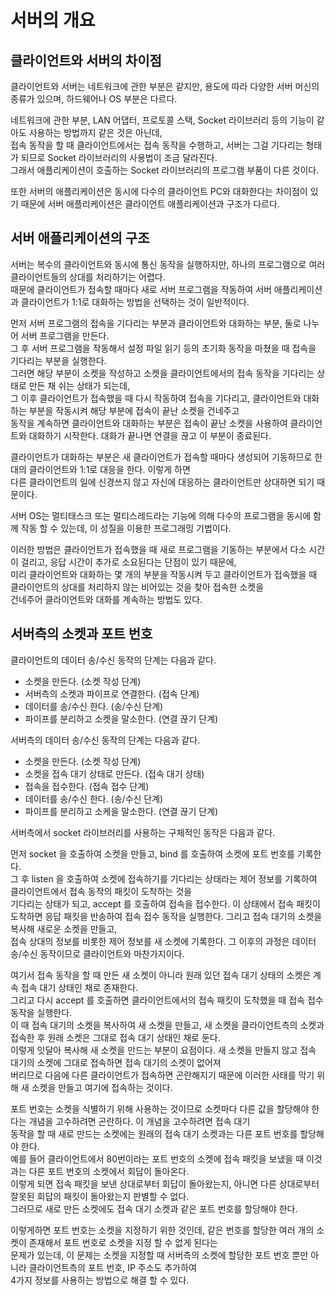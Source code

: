 # 서버의 개요

## 클라이언트와 서버의 차이점

클라이언트와 서버는 네트워크에 관한 부분은 같지만, 용도에 따라 다양한 서버 머신의 종류가 있으며, 하드웨어나 OS 부분은 다르다.

네트워크에 관한 부분, LAN 어댑터, 프로토콜 스택, Socket 라이브러리 등의 기능이 같아도 사용하는 방법까지 같은 것은 아닌데,  
접속 동작을 할 때 클라이언트에서는 접속 동작을 수행하고, 서버는 그걸 기다리는 형태가 되므로 Socket 라이브러리의 사용법이 조금 달라진다.  
그래서 애플리케이션이 호출하는 Socket 라이브러리의 프로그램 부품이 다른 것이다.

또한 서버의 애플리케이션은 동시에 다수의 클라이언트 PC와 대화한다는 차이점이 있기 때문에 서버 애플리케이션은 클라이언트 애플리케이션과 구조가 다르다.

## 서버 애플리케이션의 구조

서버는 복수의 클라이언트와 동시에 통신 동작을 실행하지만, 하나의 프로그램으로 여러 클라이언트들의 상대를 처리하기는 어렵다.  
때문에 클라이언트가 접속할 때마다 새로 서버 프로그램을 작동하여 서버 애플리케이션과 클라이언트가 1:1로 대화하는 방법을 선택하는 것이 일반적이다.

먼저 서버 프로그램의 접속을 기다리는 부분과 클라이언트와 대화하는 부분, 둘로 나누어 서버 프로그램을 만든다.  
그 후 서버 프로그램을 작동해서 설정 파일 읽기 등의 초기화 동작을 마쳤을 때 접속을 기다리는 부분을 실행한다.  
그러면 해당 부분이 소켓을 작성하고 소켓을 클라이언트에서의 접속 동작을 기다리는 상태로 만든 채 쉬는 상태가 되는데,  
그 이후 클라이언트가 접속했을 때 다시 작동하여 접속을 기다리고, 클라이언트와 대화하는 부분을 작동시켜 해당 부분에 접속이 끝난 소켓을 건네주고  
동작을 계속하면 클라이언트와 대화하는 부분은 접속이 끝난 소켓을 사용하여 클라이언트와 대화하기 시작한다. 대화가 끝나면 연결을 끊고 이 부분이 종료된다.

클라이언트가 대화하는 부분은 새 클라이언트가 접속할 때마다 생성되어 기동하므로 한 대의 클라이언트와 1:1로 대응을 한다. 이렇게 하면  
다른 클라이언트의 일에 신경쓰지 않고 자신에 대응하는 클라이언트만 상대하면 되기 때문이다.  

서버 OS는 멀티태스크 또는 멀티스레드라는 기능에 의해 다수의 프로그램을 동시에 함께 작동 할 수 있는데, 이 성질을 이용한 프로그래밍 기법이다.

이러한 방법은 클라이언트가 접속했을 때 새로 프로그램을 기동하는 부분에서 다소 시간이 걸리고, 응답 시간이 추가로 소요된다는 단점이 있기 때문에,  
미리 클라이언트와 대화하는 몇 개의 부분을 작동시켜 두고 클라이언트가 접속했을 때 클라이언트의 상대를 처리하지 않는 비어있는 것을 찾아 접속한 소켓을  
건네주어 클라이언트와 대화를 계속하는 방법도 있다.

## 서버측의 소켓과 포트 번호

클라이언트의 데이터 송/수신 동작의 단계는 다음과 같다.

- 소켓을 만든다. (소켓 작성 단계)
- 서버측의 소켓과 파이프로 연결한다. (접속 단계)
- 데이터를 송/수신 한다. (송/수신 단계)
- 파이프를 분리하고 소켓을 말소한다. (연결 끊기 단계)

서버측의 데이터 송/수신 동작의 단계는 다음과 같다.

- 소켓을 만든다. (소켓 작성 단계)
- 소켓을 접속 대기 상태로 만든다. (접속 대기 상태)
- 접속을 접수한다. (접속 접수 단계)
- 데이터를 송/수신 한다. (송/수신 단계)
- 파이프를 분리하고 소케을 말소한다. (연결 끊기 단계)

서버측에서 socket 라이브러리를 사용하는 구체적인 동작은 다음과 같다.

먼저 socket 을 호출하여 소켓을 만들고, bind 를 호출하여 소켓에 포트 번호를 기록한다.  
그 후 listen 을 호출하여 소켓에 접속하기를 기다리는 상태라는 제어 정보를 기록하여 클라이언트에서 접속 동작의 패킷이 도착하는 것을  
기다리는 상태가 되고, accept 를 호출하여 접속을 접수한다.
이 상태에서 접속 패킷이 도착하면 응답 패킷을 반송하여 접속 접수 동작을 실행한다. 그리고 접속 대기의 소켓을 복사해 새로운 소켓을 만들고,  
접속 상대의 정보를 비롯한 제어 정보를 새 소켓에 기록한다. 그 이후의 과정은 데이터 송/수신 동작이므로 클라이언트와 마찬가지이다.

여기서 접속 동작을 할 때 만든 새 소켓이 아니라 원래 있던 접속 대기 상태의 소켓은 계속 접속 대기 상태인 채로 존재한다.  
그리고 다시 accept 를 호출하면 클라이언트에서의 접속 패킷이 도착했을 때 접속 접수 동작을 실행한다.  
이 때 접속 대기의 소켓을 복사하여 새 소켓을 만들고, 새 소켓을 클라이언트측의 소켓과 접속한 후 원래 소켓은 그대로 접속 대기 상태인 채로 둔다.  
이렇게 잇달아 복사해 새 소켓을 만드는 부분이 요점이다. 새 소켓을 만들지 않고 접속 대기의 소켓에 그대로 접속하면 접속 대기의 소켓이 없어져  
버리므로 다음에 다른 클라이언트가 접속하면 곤란해지기 때문에 이러한 사태를 막기 위해 새 소켓을 만들고 여기에 접속하는 것이다.

포트 번호는 소켓을 식별하기 위해 사용하는 것이므로 소켓마다 다른 값을 할당해야 한다는 개념을 고수하려면 곤란하다. 이 개념을 고수하려면 접속 대기  
동작을 할 때 새로 만드는 소켓에는 원래의 접속 대기 소켓과는 다른 포트 번호를 할당해야 한다.  
예를 들어 클라이언트에서 80번이라는 포트 번호의 소켓에 접속 패킷을 보냈을 때 이것과는 다른 포트 번호의 소켓에서 회답이 돌아온다.  
이렇게 되면 접속 패킷을 보낸 상대로부터 회답이 돌아왔는지, 아니면 다른 상대로부터 잘못된 회답의 패킷이 돌아왔는지 판별할 수 없다.  
그러므로 새로 만든 소켓에도 접속 대기 소켓과 같은 포트 번호를 할당해야 한다.

이렇게하면 포트 번호는 소켓을 지정하기 위한 것인데, 같은 번호를 할당한 여러 개의 소켓이 존재해서 포트 번호로 소켓을 지정 할 수 없게 된다는  
문제가 있는데, 이 문제는 소켓을 지정할 때 서버측의 소켓에 할당한 포트 번호 뿐만 아니라 클라이언트측의 포트 번호, IP 주소도 추가하여  
4가지 정보를 사용하는 방법으로 해결 할 수 있다.